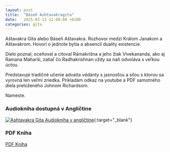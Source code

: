 ```yaml
---
layout: post
title:  "Báseň Ashtavakragita"
date:   2025-03-13 12:00:00 +0100
categories: gita
---
```


Aštavakra Gita alebo Báseň Aštavakra.
Rozhovor medzi Králom Janakom a Aštavakrom.
Hovorí o jednote bytia a absencií duality existencie.

Dielo poznal, oceňoval a citoval Rámakrišna a jeho žiak
Vivekananda, ako aj Ramana Maharši, zatiaľ čo Radhakrishnan vždy
sa naň odvoláva s veľkou úctou.

Predstavuje tradičné učenie advaita védánty s jasnosťou a silou
s ktorou sa vyrovná len veľmi zriedka. Prikladám odkaz na youtube a PDF samotného diela preloženého Johnom Richardsom.

Nameste.

### Audiokniha dostupná v Angličtine

[![Ashtavakra Gita Audiokniha v angličtine](https://img.youtube.com/vi/0H_tqaiwt2w/hqdefault.jpg)](https://www.youtube.com/watch?v=0H_tqaiwt2w){:target="_blank"}

### PDF Kniha 

[PDF Kniha](https://next.tomig.org/index.php/s/Sk5zFXFKTLgen9P)